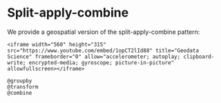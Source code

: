 # Split-apply-combine

We provide a geospatial version of the split-apply-combine pattern:

```@raw html
<iframe width="560" height="315" src="https://www.youtube.com/embed/1opCT2lId88" title="Geodata Science" frameborder="0" allow="accelerometer; autoplay; clipboard-write; encrypted-media; gyroscope; picture-in-picture" allowfullscreen></iframe>
```

```@docs
@groupby
@transform
@combine
```